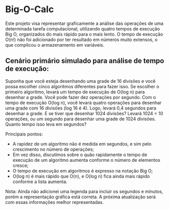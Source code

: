 # Big-O-Calc
Este projeto visa representar graficamente a análise das operações de uma determinada tarefa computacional, utilizando quatro tempos de execução Big O, organizados do mais rápido para o mais lento. O tempo de execução O(n!) não foi adicionado por ter resultado em números muito extensos, o que complicou o armazenamento em variáveis.

## Cenário primário simulado para análise de tempo de execução: 

Suponha que você esteja desenhando uma grade de 16 divisões e você possa escolher cinco algoritmos diferentes para fazer isso. Se escolher o primeiro algoritmo, levará um tempo de execução de O(log n) para desenhar a grade. Você pode fazer dez operações por segundo. Com o tempo de execução O(log n), você levará quatro operações para desenhar uma grade com 16 divisões (log 16 é 4). Logo, levará 0,4 segundos para desenhar a grade. E se tiver que desenhar 1024 divisões? Levará 1024 = 10 operações, ou um segundo para desenhar uma grade de 1024 divisões. Quanto tempo isso leva em segundos?

Principais pontos:
- A rapidez de um algoritmo não é medida em segundos, e sim pelo crescimento no número de operações;
- Em vez disso, discutimos sobre o quão rapidamente o tempo de execução de um algoritmo aumenta conforme o número de elementos cresce;
- O tempo de execução em algoritmos é expresso na notação Big O;
- O(log n) é mais rápido que O(n), e O(log n) fica ainda mais rápido conforme a lista aumenta.

Nota: Ainda não adicionei uma legenda para incluir os segundos e minutos, porém a representação gráfica está correta. A próxima atualização será com essas informações melhor representadas.
